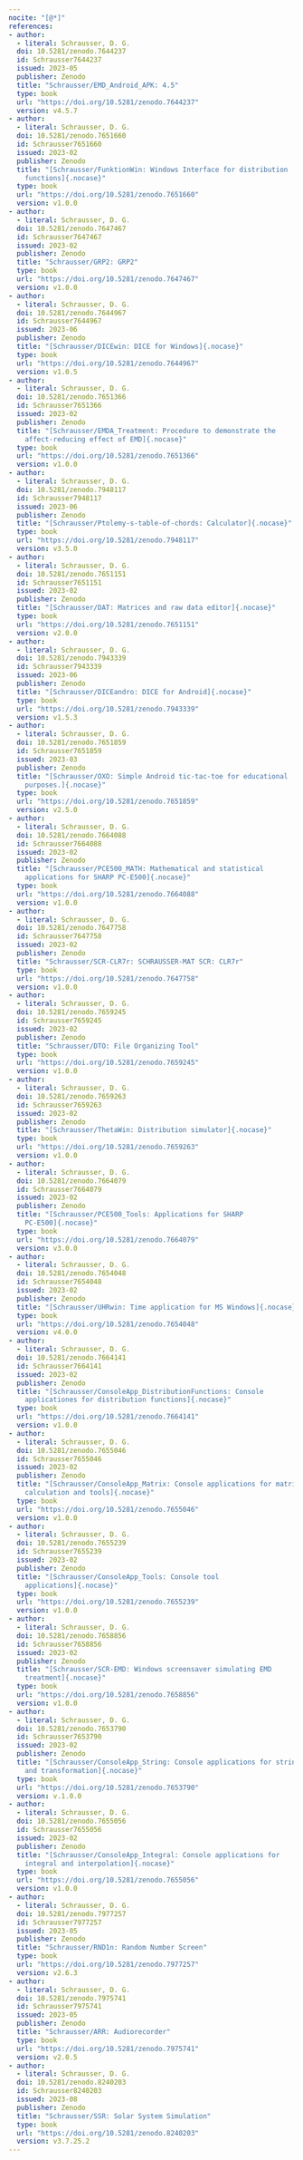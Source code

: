 ```yaml
---
nocite: "[@*]"
references:
- author:
  - literal: Schrausser, D. G.
  doi: 10.5281/zenodo.7644237
  id: Schrausser7644237
  issued: 2023-05
  publisher: Zenodo
  title: "Schrausser/EMD_Android_APK: 4.5"
  type: book
  url: "https://doi.org/10.5281/zenodo.7644237"
  version: v4.5.7
- author:
  - literal: Schrausser, D. G.
  doi: 10.5281/zenodo.7651660
  id: Schrausser7651660
  issued: 2023-02
  publisher: Zenodo
  title: "[Schrausser/FunktionWin: Windows Interface for distribution
    functions]{.nocase}"
  type: book
  url: "https://doi.org/10.5281/zenodo.7651660"
  version: v1.0.0
- author:
  - literal: Schrausser, D. G.
  doi: 10.5281/zenodo.7647467
  id: Schrausser7647467
  issued: 2023-02
  publisher: Zenodo
  title: "Schrausser/GRP2: GRP2"
  type: book
  url: "https://doi.org/10.5281/zenodo.7647467"
  version: v1.0.0
- author:
  - literal: Schrausser, D. G.
  doi: 10.5281/zenodo.7644967
  id: Schrausser7644967
  issued: 2023-06
  publisher: Zenodo
  title: "[Schrausser/DICEwin: DICE for Windows]{.nocase}"
  type: book
  url: "https://doi.org/10.5281/zenodo.7644967"
  version: v1.0.5
- author:
  - literal: Schrausser, D. G.
  doi: 10.5281/zenodo.7651366
  id: Schrausser7651366
  issued: 2023-02
  publisher: Zenodo
  title: "[Schrausser/EMDA_Treatment: Procedure to demonstrate the
    affect-reducing effect of EMD]{.nocase}"
  type: book
  url: "https://doi.org/10.5281/zenodo.7651366"
  version: v1.0.0
- author:
  - literal: Schrausser, D. G.
  doi: 10.5281/zenodo.7948117
  id: Schrausser7948117
  issued: 2023-06
  publisher: Zenodo
  title: "[Schrausser/Ptolemy-s-table-of-chords: Calculator]{.nocase}"
  type: book
  url: "https://doi.org/10.5281/zenodo.7948117"
  version: v3.5.0
- author:
  - literal: Schrausser, D. G.
  doi: 10.5281/zenodo.7651151
  id: Schrausser7651151
  issued: 2023-02
  publisher: Zenodo
  title: "[Schrausser/DAT: Matrices and raw data editor]{.nocase}"
  type: book
  url: "https://doi.org/10.5281/zenodo.7651151"
  version: v2.0.0
- author:
  - literal: Schrausser, D. G.
  doi: 10.5281/zenodo.7943339
  id: Schrausser7943339
  issued: 2023-06
  publisher: Zenodo
  title: "[Schrausser/DICEandro: DICE for Android]{.nocase}"
  type: book
  url: "https://doi.org/10.5281/zenodo.7943339"
  version: v1.5.3
- author:
  - literal: Schrausser, D. G.
  doi: 10.5281/zenodo.7651859
  id: Schrausser7651859
  issued: 2023-03
  publisher: Zenodo
  title: "[Schrausser/OXO: Simple Android tic-tac-toe for educational
    purposes.]{.nocase}"
  type: book
  url: "https://doi.org/10.5281/zenodo.7651859"
  version: v2.5.0
- author:
  - literal: Schrausser, D. G.
  doi: 10.5281/zenodo.7664088
  id: Schrausser7664088
  issued: 2023-02
  publisher: Zenodo
  title: "[Schrausser/PCE500_MATH: Mathematical and statistical
    applications for SHARP PC-E500]{.nocase}"
  type: book
  url: "https://doi.org/10.5281/zenodo.7664088"
  version: v1.0.0
- author:
  - literal: Schrausser, D. G.
  doi: 10.5281/zenodo.7647758
  id: Schrausser7647758
  issued: 2023-02
  publisher: Zenodo
  title: "Schrausser/SCR-CLR7r: SCHRAUSSER-MAT SCR: CLR7r"
  type: book
  url: "https://doi.org/10.5281/zenodo.7647758"
  version: v1.0.0
- author:
  - literal: Schrausser, D. G.
  doi: 10.5281/zenodo.7659245
  id: Schrausser7659245
  issued: 2023-02
  publisher: Zenodo
  title: "Schrausser/DTO: File Organizing Tool"
  type: book
  url: "https://doi.org/10.5281/zenodo.7659245"
  version: v1.0.0
- author:
  - literal: Schrausser, D. G.
  doi: 10.5281/zenodo.7659263
  id: Schrausser7659263
  issued: 2023-02
  publisher: Zenodo
  title: "[Schrausser/ThetaWin: Distribution simulator]{.nocase}"
  type: book
  url: "https://doi.org/10.5281/zenodo.7659263"
  version: v1.0.0
- author:
  - literal: Schrausser, D. G.
  doi: 10.5281/zenodo.7664079
  id: Schrausser7664079
  issued: 2023-02
  publisher: Zenodo
  title: "[Schrausser/PCE500_Tools: Applications for SHARP
    PC-E500]{.nocase}"
  type: book
  url: "https://doi.org/10.5281/zenodo.7664079"
  version: v3.0.0
- author:
  - literal: Schrausser, D. G.
  doi: 10.5281/zenodo.7654048
  id: Schrausser7654048
  issued: 2023-02
  publisher: Zenodo
  title: "[Schrausser/UHRwin: Time application for MS Windows]{.nocase}"
  type: book
  url: "https://doi.org/10.5281/zenodo.7654048"
  version: v4.0.0
- author:
  - literal: Schrausser, D. G.
  doi: 10.5281/zenodo.7664141
  id: Schrausser7664141
  issued: 2023-02
  publisher: Zenodo
  title: "[Schrausser/ConsoleApp_DistributionFunctions: Console
    applicationes for distribution functions]{.nocase}"
  type: book
  url: "https://doi.org/10.5281/zenodo.7664141"
  version: v1.0.0
- author:
  - literal: Schrausser, D. G.
  doi: 10.5281/zenodo.7655046
  id: Schrausser7655046
  issued: 2023-02
  publisher: Zenodo
  title: "[Schrausser/ConsoleApp_Matrix: Console applications for matrix
    calculation and tools]{.nocase}"
  type: book
  url: "https://doi.org/10.5281/zenodo.7655046"
  version: v1.0.0
- author:
  - literal: Schrausser, D. G.
  doi: 10.5281/zenodo.7655239
  id: Schrausser7655239
  issued: 2023-02
  publisher: Zenodo
  title: "[Schrausser/ConsoleApp_Tools: Console tool
    applications]{.nocase}"
  type: book
  url: "https://doi.org/10.5281/zenodo.7655239"
  version: v1.0.0
- author:
  - literal: Schrausser, D. G.
  doi: 10.5281/zenodo.7658856
  id: Schrausser7658856
  issued: 2023-02
  publisher: Zenodo
  title: "[Schrausser/SCR-EMD: Windows screensaver simulating EMD
    treatment]{.nocase}"
  type: book
  url: "https://doi.org/10.5281/zenodo.7658856"
  version: v1.0.0
- author:
  - literal: Schrausser, D. G.
  doi: 10.5281/zenodo.7653790
  id: Schrausser7653790
  issued: 2023-02
  publisher: Zenodo
  title: "[Schrausser/ConsoleApp_String: Console applications for string
    and transformation]{.nocase}"
  type: book
  url: "https://doi.org/10.5281/zenodo.7653790"
  version: v.1.0.0
- author:
  - literal: Schrausser, D. G.
  doi: 10.5281/zenodo.7655056
  id: Schrausser7655056
  issued: 2023-02
  publisher: Zenodo
  title: "[Schrausser/ConsoleApp_Integral: Console applications for
    integral and interpolation]{.nocase}"
  type: book
  url: "https://doi.org/10.5281/zenodo.7655056"
  version: v1.0.0
- author:
  - literal: Schrausser, D. G.
  doi: 10.5281/zenodo.7977257
  id: Schrausser7977257
  issued: 2023-05
  publisher: Zenodo
  title: "Schrausser/RND1n: Random Number Screen"
  type: book
  url: "https://doi.org/10.5281/zenodo.7977257"
  version: v2.6.3
- author:
  - literal: Schrausser, D. G.
  doi: 10.5281/zenodo.7975741
  id: Schrausser7975741
  issued: 2023-05
  publisher: Zenodo
  title: "Schrausser/ARR: Audiorecorder"
  type: book
  url: "https://doi.org/10.5281/zenodo.7975741"
  version: v2.0.5
- author:
  - literal: Schrausser, D. G.
  doi: 10.5281/zenodo.8240203
  id: Schrausser8240203
  issued: 2023-08
  publisher: Zenodo
  title: "Schrausser/SSR: Solar System Simulation"
  type: book
  url: "https://doi.org/10.5281/zenodo.8240203"
  version: v3.7.25.2
---
```


